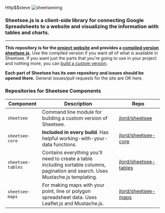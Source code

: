 Http$$steve
![sheetseeimg](img/next-sheetsee.png)

### Sheetsee.js is a client-side library for connecting Google Spreadsheets to a website and visualizing the information with tables and charts.

---

**This repository is for the [project website](http://jlord.github.io/sheetsee.js) and provides a [compiled version sheetsee.js](./js/sheetsee.js).** Use the compiled version if you want _all_ of what is available in Sheetsee. If you want just the parts that you're going to use in your project and nothing more, you can [build a custom version](./docs/building.md).

**Each part of Sheetsee has its own repository and issues should be opened there.** General issues/pull requests for the site are OK here.

### Repositories for Sheetsee Components

| Component              | Description                                                                                            | Repo                         |
| ------------------- | --------------------------------------------------------------------------------------------------- | ---------------------------- |
| `sheetsee`   | Command line module for building a custom version of Sheetsee.           | [jlord/sheetsee](https://github.com/jlord/sheetsee)   |
| `sheetsee-core`   | **Included in every build**. Has helpful working-with-your-data functions.           | [jlord/sheetsee-core](https://github.com/jlord/sheetsee-core)   |
| `sheetsee-tables` | Contains everything you'll need to create a table including sortable columns, pagination and search. Uses Mustache.js templating.| [jlord/sheetsee-tables](https://github.com/jlord/sheetsee-tables) |
| `sheetsee-maps`   | For making maps with your point, line or polygon spreadsheet data. Uses Leaflet.js and Mustache.js.              | [jlord/sheetsee-maps](https://github.com/jlord/sheetsee-maps)   |
